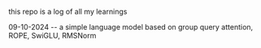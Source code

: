 this repo is a log of all my learnings

09-10-2024 -- a simple language model based on group query attention, ROPE, SwiGLU, RMSNorm
